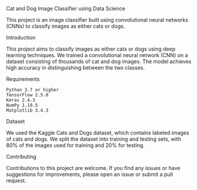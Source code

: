 Cat and Dog Image Classifier using Data Science

This project is an image classifier built using convolutional neural networks (CNNs) to classify images as either cats or dogs.

Introduction

This project aims to classify images as either cats or dogs using deep learning techniques. We trained a convolutional neural network (CNN) on a dataset consisting of thousands of cat and dog images. The model achieves high accuracy in distinguishing between the two classes.

Requirements

    Python 3.7 or higher
    TensorFlow 2.5.0
    Keras 2.4.3
    NumPy 1.19.5
    Matplotlib 3.4.3

Dataset

We used the Kaggle Cats and Dogs dataset, which contains labeled images of cats and dogs. We split the dataset into training and testing sets, with 80% of the images used for training and 20% for testing. 


Contributing

Contributions to this project are welcome. If you find any issues or have suggestions for improvements, please open an issue or submit a pull request.
